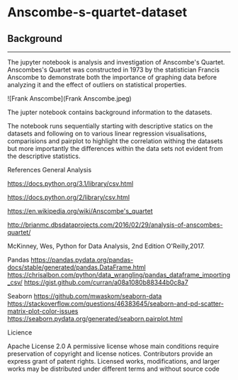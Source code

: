 # Anscombe-s-quartet-dataset

## Background
------------------------------------------------------------------------
The jupyter notebook is analysis and investigation of Anscombe's Quartet. 
Anscombes's Quartet was constructed in 1973 by the statistician Francis Anscombe to demonstrate both the importance of graphing data before analyzing it and the effect of outliers on statistical properties. 

![Frank Anscombe](Frank Anscombe.jpeg)

The jupter notebook contains background information to the datasets. 

The notebook runs sequentially starting with descriptive statics on the datasets and following on to various linear regression visualisations, comparisions and pairplot to highlight the correlation withing the datasets but more importantly the differences within the data sets not evident from the descriptive statistics.

References
General Analysis

https://docs.python.org/3.1/library/csv.html

https://docs.python.org/2/library/csv.html

https://en.wikipedia.org/wiki/Anscombe's_quartet

http://brianmc.dbsdataprojects.com/2016/02/29/analysis-of-anscombes-quartet/

McKinney, Wes, Python for Data Analysis, 2nd Edition O'Reilly,2017.

Pandas https://pandas.pydata.org/pandas-docs/stable/generated/pandas.DataFrame.html https://chrisalbon.com/python/data_wrangling/pandas_dataframe_importing_csv/ https://gist.github.com/curran/a08a1080b88344b0c8a7

Seaborn https://github.com/mwaskom/seaborn-data https://stackoverflow.com/questions/46383645/seaborn-and-pd-scatter-matrix-plot-color-issues https://seaborn.pydata.org/generated/seaborn.pairplot.html

Licience

Apache License 2.0 A permissive license whose main conditions require preservation of copyright and license notices. Contributors provide an express grant of patent rights. Licensed works, modifications, and larger works may be distributed under different terms and without source code
